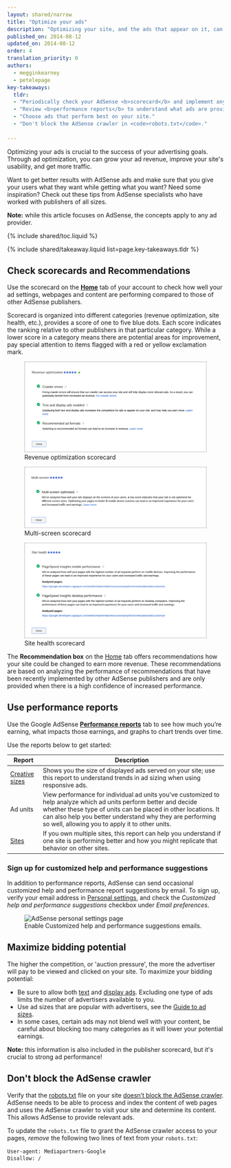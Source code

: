 ```yaml
---
layout: shared/narrow
title: "Optimize your ads"
description: "Optimizing your site, and the ads that appear on it, can improve the quality of ads served and increase your earning potential."
published_on: 2014-08-12
updated_on: 2014-08-12
order: 4
translation_priority: 0
authors:
  - megginkearney
  - petelepage
key-takeaways:
  tldr:
  - "Periodically check your AdSense <b>scorecard</b> and implement any <b>recommendations</b>."
  - "Review <b>performance reports</b> to understand what ads are providing the most value to you and your users."
  - "Choose ads that perform best on your site."
  - "Don't block the AdSense crawler in <code>robots.txt</code>."

---
```


<p class="intro">
  Optimizing your ads is crucial to the success of your advertising goals. Through ad optimization, you can grow your ad revenue, improve your site's usability, and get more traffic.
</p>

Want to get better results with AdSense ads and make sure that you give your
users what they want while getting what you want? Need some inspiration?
Check out these tips from AdSense specialists who have worked with publishers
of all sizes.

<b>Note:</b> while this article focuses on AdSense, the concepts apply to any 
ad provider.

{% include shared/toc.liquid %}

{% include shared/takeaway.liquid list=page.key-takeaways.tldr %}

## Check scorecards and Recommendations

Use the scorecard on the <b>[Home](https://www.google.com/adsense/app#home)</b>
tab of your account to check how well your ad settings, webpages and content
are performing compared to those of other AdSense publishers.

Scorecard is organized into different categories (revenue optimization, site 
health, etc.), provides a score of one to five blue dots. Each score indicates
the ranking relative to other publishers in that particular category. While
a lower score in a category means there are potential areas for improvement,
pay special attention to items flagged with a red or yellow exclamation mark.

<figure>
  <img src="images/optimization_score.png" alt="Revenue optimization scorecard">
  <figcaption>Revenue optimization scorecard</figcaption>
</figure>

<figure>
  <img src="images/multiscreen_score.png" alt="Multi-screen scorecard">
  <figcaption>Multi-screen scorecard</figcaption>
</figure>

<figure>
  <img src="images/site_score.png" alt="Site health scorecard">
  <figcaption>Site health scorecard</figcaption>
</figure>



The <b>Recommendation box</b> on the [Home](https://www.google.com/adsense/app#home)
tab offers recommendations how your site could be changed to earn more revenue. 
These recommendations are based on analyzing the performance of recommendations
that have been recently implemented by other AdSense publishers and are only
provided when there is a high confidence of increased performance.

## Use performance reports

Use the Google AdSense <b>[Performance reports](https://www.google.com/adsense/app#viewreports)</b> 
tab to see how much you’re earning, what impacts those earnings, and graphs
to chart trends over time.

Use the reports below to get started:

<table class="mdl-data-table mdl-js-data-table">
    <thead>
    <tr>
      <th>Report</th>
      <th>Description</th>
    </tr>
  </thead>
  <tbody>
    <tr>
      <td data-th="Report">
        <a href="https://support.google.com/adsense/answer/3540509">Creative sizes</a>
      </td>
      <td data-th="Description">
        Shows you the size of displayed ads served on your site; use this 
        report to understand trends in ad sizing when using responsive ads.
      </td>
    </tr>
    <tr>
      <td data-th="Report">
        Ad units
      </td>
      <td data-th="Description">
        View performance for individual ad units you've customized to help
        analyze which ad units perform better and decide whether these type 
        of units can be placed in other locations. It can also help you better
        understand why they are performing so well, allowing you to apply it
        to other units.
      </td>
    </tr>
    <tr>
      <td data-th="Report">
        <a href="https://support.google.com/adsense/answer/1407511">Sites</a>
      </td>
      <td data-th="Description">
        If you own multiple sites, this report can help you understand if one
        site is performing better and how you might replicate that behavior
        on other sites.
      </td>
    </tr>
  </tbody>
</table>

### Sign up for customized help and performance suggestions

In addition to performance reports, AdSense can send occasional customized
help and performance report suggestions by email. To sign up, verify 
your email address in [Personal settings](https://www.google.com/adsense/app#personalSettings),
and check the *Customized help and performance suggestions* checkbox under
*Email preferences*.

<figure>
  <img src="images/adsense-emails.jpg" srcset="images/adsense-emails.jpg 1x, images/adsense-emails-2x.jpg 2x" alt="AdSense personal settings page">
  <figcaption>Enable Customized help and performance suggestions emails.</figcaption>
</figure>


## Maximize bidding potential

The higher the competition, or 'auction pressure', the more the advertiser 
will pay to be viewed and clicked on your site. To maximize your bidding
potential:

* Be sure to allow both [text](https://support.google.com/adsense/answer/185665)
and [display ads](https://support.google.com/adsense/answer/185666). Excluding
one type of ads limits the number of advertisers available to you.
* Use ad sizes that are popular with advertisers, see the [Guide to ad sizes](https://support.google.com/adsense/answer/6002621).
* In some cases, certain ads may not blend well with your content, be careful
about blocking too many categories as it will lower your potential earnings.

<b>Note:</b> this information is also included in the publisher scorecard, 
but it's crucial to strong ad performance!

## Don't block the AdSense crawler

Verify that the [robots.txt](https://support.google.com/webmasters/answer/6062608)
file on your site [doesn’t block the AdSense crawler](https://support.google.com/adsense/answer/10532).
AdSense needs to be able to process and index the content of web pages and 
uses the AdSense crawler to visit your site and determine its content.  This
allows AdSense to provide relevant ads.

To update the `robots.txt` file to grant the AdSense crawler access to your 
pages, *remove* the following two lines of text from your `robots.txt`:

    User-agent: Mediapartners-Google
    Disallow: /



